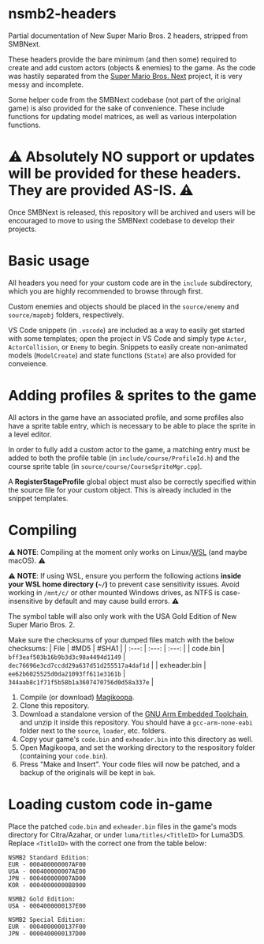 # nsmb2-headers
Partial documentation of New Super Mario Bros. 2 headers, stripped from SMBNext.

These headers provide the bare minimum (and then some) required to create and add custom actors (objects & enemies) to the game. As the code was hastily separated from the [Super Mario Bros. Next](https://smbnext.net/) project, it is very messy and incomplete.

Some helper code from the SMBNext codebase (not part of the original game) is also provided for the sake of convenience. These include functions for updating model matrices, as well as various interpolation functions.

# ⚠️ Absolutely NO support or updates will be provided for these headers. They are provided AS-IS. ⚠️
Once SMBNext is released, this repository will be archived and users will be encouraged to move to using the SMBNext codebase to develop their projects.


# Basic usage
All headers you need for your custom code are in the `include` subdirectory, which you are highly recommended to browse through first.

Custom enemies and objects should be placed in the `source/enemy` and `source/mapobj` folders, respectively.

VS Code snippets (in `.vscode`) are included as a way to easily get started with some templates; open the project in VS Code and simply type `Actor`, `ActorCollision`, or `Enemy` to begin. Snippets to easily create non-animated models (`ModelCreate`) and state functions (`State`) are also provided for conveience.

# Adding profiles & sprites to the game
All actors in the game have an associated profile, and some profiles also have a sprite table entry, which is necessary to be able to place the sprite in a level editor.

In order to fully add a custom actor to the game, a matching entry must be added to both the profile table (in `include/course/ProfileId.h`) and the course sprite table (in `source/course/CourseSpriteMgr.cpp`).

A **RegisterStageProfile** global object must also be correctly specified within the source file for your custom object. This is already included in the snippet templates.


# Compiling

⚠️ **NOTE**: Compiling at the moment only works on Linux/[WSL](https://learn.microsoft.com/en-us/windows/wsl/install) (and maybe macOS). ⚠️

⚠️ **NOTE**: If using WSL, ensure you perform the following actions **inside your WSL home directory (`~/`)** to prevent case sensitivity issues. Avoid working in `/mnt/c/` or other mounted Windows drives, as NTFS is case-insensitive by default and may cause build errors. ⚠️

The symbol table will also only work with the USA Gold Edition of New Super Mario Bros. 2.

Make sure the checksums of your dumped files match with the below checksums:
| File | #MD5    | #SHA1    |
| :---:   | :---: | :---: |
| code.bin | `bff3eaf503b16b9b3d3c98a4494d1149`   | `dec76696e3cd7ccdd29a637d51d255517a4daf1d`   |
| exheader.bin | `ee62b6025525d0da21093ff611e3161b`   | `344aab8c1f71f5b58b1a3607470756d0d58a337e`   |

1) Compile (or download) [Magikoopa](https://github.com/RicBent/Magikoopa).
2) Clone this repository.
3) Download a standalone version of the [GNU Arm Embedded Toolchain](https://developer.arm.com/downloads/-/gnu-rm), and unzip it inside this repository. You should have a `gcc-arm-none-eabi` folder next to the `source`, `loader`, etc. folders.
4) Copy your game's `code.bin` and `exheader.bin` into this directory as well.
5) Open Magikoopa, and set the working directory to the respository folder (containing your `code.bin`).
6) Press "Make and Insert". Your code files will now be patched, and a backup of the originals will be kept in `bak`.

# Loading custom code in-game

Place the patched `code.bin` and `exheader.bin` files in the game's mods directory for Citra/Azahar, or under `luma/titles/<TitleID>` for Luma3DS. Replace `<TitleID>` with the correct one from the table below:

```
NSMB2 Standard Edition:
EUR - 000400000007AF00
USA - 000400000007AE00
JPN - 000400000007AD00
KOR - 00040000000B8900

NSMB2 Gold Edition:
USA - 0004000000137E00

NSMB2 Special Edition:
EUR - 0004000000137F00
JPN - 0000400000137D00
```
